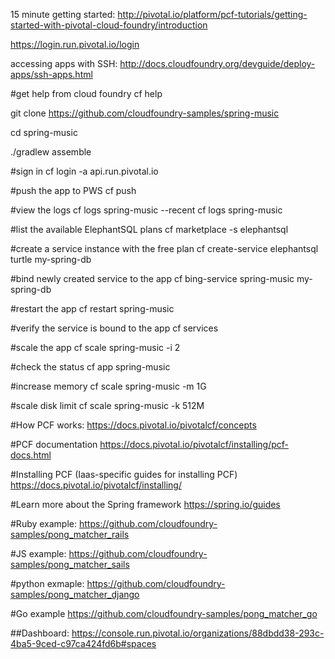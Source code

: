 15 minute getting started:
http://pivotal.io/platform/pcf-tutorials/getting-started-with-pivotal-cloud-foundry/introduction

https://login.run.pivotal.io/login

accessing apps with SSH:
http://docs.cloudfoundry.org/devguide/deploy-apps/ssh-apps.html

#get help from cloud foundry
cf help

git clone https://github.com/cloudfoundry-samples/spring-music

cd spring-music

./gradlew assemble

#sign in
cf login -a api.run.pivotal.io

#push the app to PWS
cf push

#view the logs
cf logs spring-music --recent
cf logs spring-music

#list the available ElephantSQL plans
cf marketplace -s elephantsql

#create a service instance with the free plan
cf create-service elephantsql turtle my-spring-db

#bind newly created service to the app
cf bing-service spring-music my-spring-db

#restart the app
cf restart spring-music

#verify the service is bound to the app
cf services

#scale the app
cf scale spring-music -i 2

#check the status
cf app spring-music

#increase memory
cf scale spring-music -m 1G

#scale disk limit
cf scale spring-music -k 512M

#How PCF works:
https://docs.pivotal.io/pivotalcf/concepts

#PCF documentation
https://docs.pivotal.io/pivotalcf/installing/pcf-docs.html

#Installing PCF (Iaas-specific guides for installing PCF)
https://docs.pivotal.io/pivotalcf/installing/

#Learn more about the Spring framework
https://spring.io/guides

#Ruby example:
https://github.com/cloudfoundry-samples/pong_matcher_rails

#JS example:
https://github.com/cloudfoundry-samples/pong_matcher_sails

#python exmaple:
https://github.com/cloudfoundry-samples/pong_matcher_django

#Go example
https://github.com/cloudfoundry-samples/pong_matcher_go


##Dashboard:
https://console.run.pivotal.io/organizations/88dbdd38-293c-4ba5-9ced-c97ca424fd6b#spaces
